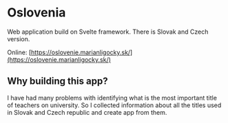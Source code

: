 # Oslovenia 
Web application build on Svelte framework. There is Slovak and Czech version.

Online: [https://oslovenie.marianligocky.sk/](https://oslovenie.marianligocky.sk/)

## Why building this app?
I have had many problems with identifying what is the most important title of teachers on university. 
So I collected information about all the titles used in Slovak and Czech republic and create app from them. 

